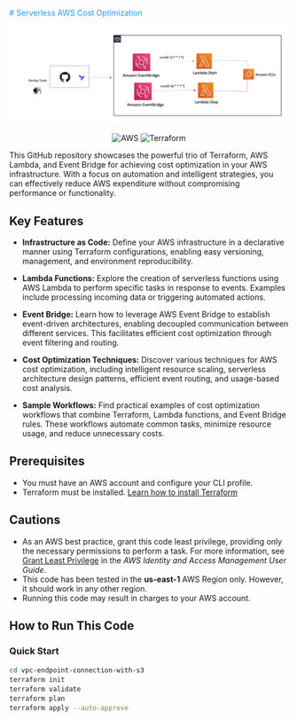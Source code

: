 <span style="color:#2B98F0"># Serverless AWS Cost Optimization</span>


 ![Gateway](https://github.com/ValAug/Serverless_AWS_Cost_Optimization/blob/main/Diagram_Picture/cron-job.png)


<p align="center">
  <img src="https://img.shields.io/badge/-AWS-000000?style=flat&logo=Amazon%20AWS&logoColor=FF9900" alt="AWS">
  <img src="https://img.shields.io/badge/-Terraform-000000?style=flat&logo=Terraform" alt="Terraform">
</p>

This GitHub repository showcases the powerful trio of Terraform, AWS Lambda, and Event Bridge for achieving cost optimization in your AWS infrastructure. With a focus on automation and intelligent strategies, you can effectively reduce AWS expenditure without compromising performance or functionality.

## Key Features

- **Infrastructure as Code:** Define your AWS infrastructure in a declarative manner using Terraform configurations, enabling easy versioning, management, and environment reproducibility.

- **Lambda Functions:** Explore the creation of serverless functions using AWS Lambda to perform specific tasks in response to events. Examples include processing incoming data or triggering automated actions.

- **Event Bridge:** Learn how to leverage AWS Event Bridge to establish event-driven architectures, enabling decoupled communication between different services. This facilitates efficient cost optimization through event filtering and routing.

- **Cost Optimization Techniques:** Discover various techniques for AWS cost optimization, including intelligent resource scaling, serverless architecture design patterns, efficient event routing, and usage-based cost analysis.

- **Sample Workflows:** Find practical examples of cost optimization workflows that combine Terraform, Lambda functions, and Event Bridge rules. These workflows automate common tasks, minimize resource usage, and reduce unnecessary costs.

## Prerequisites

- You must have an AWS account and configure your CLI profile.
- Terraform must be installed. [Learn how to install Terraform](https://learn.hashicorp.com/tutorials/terraform/install-cli)

## Cautions

- As an AWS best practice, grant this code least privilege, providing only the necessary permissions to perform a task. For more information, see [Grant Least Privilege](https://docs.aws.amazon.com/IAM/latest/UserGuide/best-practices.html#grant-least-privilege) in the *AWS Identity and Access Management User Guide*.
- This code has been tested in the __us-east-1__ AWS Region only. However, it should work in any other region.
- Running this code may result in charges to your AWS account.

## How to Run This Code

### Quick Start

```bash
cd vpc-endpoint-connection-with-s3
terraform init
terraform validate
terraform plan
terraform apply --auto-approve
